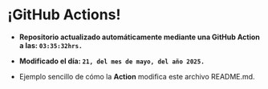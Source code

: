 # ¡GitHub Actions!
* **Repositorio actualizado automáticamente mediante una GitHub Action a las: `03:35:32hrs.`**
* **Modificado el día: `21, del mes de mayo, del año 2025.`**

* Ejemplo sencillo de cómo la **Action** modifica este archivo README.md.
